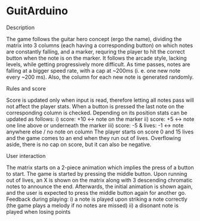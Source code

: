 # GuitArduino

  Description

  The game follows the guitar hero concept (ergo the name), dividing the matrix into 3 columns (each having a corresponding button) on which notes are constantly falling, and a marker, requring the player to hit the correct button when the note is on the marker. It follows the arcade style, lacking levels, while getting progressively more difficult. As time passes, notes are falling at a bigger speed rate, with a cap at ~200ms (i. e. one new note every ~200 ms). Also, the column for each new note is generated randomly.  
  
  Rules and score
  
  Score is updated only when input is read, therefore letting all notes pass will not affect the player stats. When a button is pressed the last note on the corresponding column is checked. Depending on its position stats can be updated as follows:
    i) score: +10 <-> note on the marker
    ii) score: +5 <-> note one line above or underneath the marker
    iii) score: -5 & lives: -1 <-> note anywhere else / no note on column
  The player starts on score 0 and 15 lives and the game comes to an end when they run out of lives. Overflowing aside, there is no cap on score, but it can also be negative.
  
  User interaction
  
  The matrix starts on a 2-piece animation which implies the press of a button to start.
  The game is started by pressing the middle button.
  Upon running out of lives, an X is shown on the matrix along with 3 descending chromatic notes to announce the end. Afterwards, the initial animation is shown again, and the user is expected to press the middle button again for another go.
  Feedback during playing:
    i) a note is played upon striking a note correctly (the game plays a melody if no notes are missed)
    ii) a disonant note is played when losing points
  
